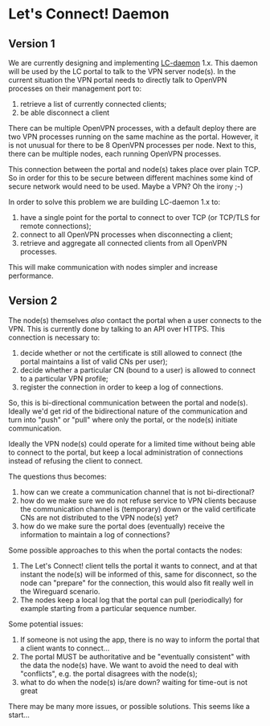 # Let's Connect! Daemon

## Version 1

We are currently designing and implementing 
[LC-daemon](https://github.com/letsconnectvpn/lc-daemon) 1.x. This daemon will 
be used by the LC portal to talk to the VPN server node(s). In the current 
situation the VPN portal needs to directly talk to OpenVPN processes on their
management port to:

1. retrieve a list of currently connected clients;
2. be able disconnect a client

There can be multiple OpenVPN processes, with a default deploy there are two 
VPN processes running on the same machine as the portal. However, it is not 
unusual for there to be 8 OpenVPN processes per node. Next to this, there can 
be multiple nodes, each running OpenVPN processes.

This connection between the portal and node(s) takes place over plain TCP. So
in order for this to be secure between different machines some kind of secure
network would need to be used. Maybe a VPN? Oh the irony ;-)

In order to solve this problem we are building LC-daemon 1.x to:

1. have a single point for the portal to connect to over TCP (or TCP/TLS for
   remote connections);
2. connect to all OpenVPN processes when disconnecting a client;
3. retrieve and aggregate all connected clients from all OpenVPN processes.

This will make communication with nodes simpler and increase performance.

## Version 2

The node(s) themselves _also_ contact the portal when a user connects to the 
VPN. This is currently done by talking to an API over HTTPS. This 
connection is necessary to:

1. decide whether or not the certificate is still allowed to connect (the 
   portal maintains a list of valid CNs per user);
2. decide whether a particular CN (bound to a user) is allowed to connect to a 
   particular VPN profile;
3. register the connection in order to keep a log of connections.

So, this is bi-directional communication between the portal and 
node(s). Ideally we'd get rid of the bidirectional nature of the communication 
and turn into "push" or "pull" where only the portal, or the node(s) initiate
communication.

Ideally the VPN node(s) could operate for a limited time without being able to
connect to the portal, but keep a local administration of connections instead 
of refusing the client to connect.

The questions thus becomes: 

1. how can we create a communication channel that is not bi-directional? 
2. how do we make sure we do not refuse service to VPN clients because the 
   communication channel is (temporary) down or the valid certificate CNs are 
   not distributed to the VPN node(s) yet?
3. how do we make sure the portal does (eventually) receive the information 
   to maintain a log of connections?

Some possible approaches to this when the portal contacts the nodes:

1. The Let's Connect! client tells the portal it wants to connect, and at that
   instant the node(s) will be informed of this, same for disconnect, so the
   node can "prepare" for the connection, this would also fit really well in
   the Wireguard scenario.
2. The nodes keep a local log that the portal can pull (periodically) for 
   example starting from a particular sequence number.

Some potential issues:

1. If someone is not using the app, there is no way to inform the portal that 
   a client wants to connect...
2. The portal MUST be authoritative and be "eventually consistent" with the 
   data the node(s) have. We want to avoid the need to deal with "conflicts", 
   e.g. the portal disagrees with the node(s);
3. what to do when the node(s) is/are down? waiting for time-out is not great

There may be many more issues, or possible solutions. This seems like a 
start...
